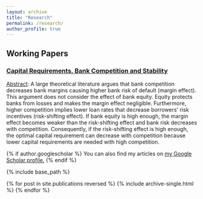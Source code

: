 ```yaml
---
layout: archive
title: "Research"
permalink: /research/
author_profile: true
---
```


## Working Papers

### [Capital Requirements, Bank Competition and Stability](https://drive.google.com/file/d/18ajQdfohcBFdpHF3FUoBXjrZ6wo0z8SI/view?usp=sharing)
<ins>Abstract</ins>:   A large theoretical literature argues that bank competition decreases bank margins causing higher bank risk of default (margin effect). This argument does not consider the effect of bank equity. Equity protects banks from losses and makes the margin effect negligible. Furthermore, higher competition implies lower loan rates that decrease borrowers' risk incentives (risk-shifting effect). If bank equity is high enough, the margin effect becomes weaker than the risk-shifting effect and bank risk decreases with competition. Consequently, if the risk-shifting effect is high enough, the optimal capital requirement can decrease with competition because lower capital requirements are needed with high competition.


{% if author.googlescholar %}
  You can also find my articles on <u><a href="{{author.googlescholar}}">my Google Scholar profile</a>.</u>
{% endif %}

{% include base_path %}

{% for post in site.publications reversed %}
  {% include archive-single.html %}
{% endfor %}
